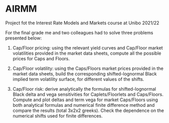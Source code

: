 # AIRMM
Project fot the Interest Rate Models and Markets course at Unibo 2021/22


For the final grade me and two colleagues had to solve three problems presented below:

1. Cap/Floor pricing: using the relevant yield curves and Cap/Floor market volatilities provided in the market data sheets, compute all the possible prices for Caps and Floors.

2. Cap/Floor volatility: using the Caps/Floors market prices provided in the market data sheets, build the corresponding shifted-lognormal Black implied term volatility surface, for different values of the shifts.

3. Cap/Floor risk: derive analytically the formulas for shifted-lognormal Black delta and vega sensitivities for Caplets/Floorlets and Caps/Floors. Compute and plot deltas and term vega for market Caps/Floors using both analytical formulas and numerical finite difference method and compare the results (total 3x2x2 greeks). Check the dependence on the numerical shifts used for finite differences.
